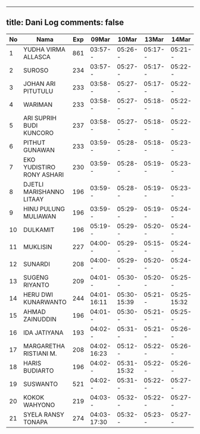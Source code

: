 
---
title: Dani Log
comments: false
---

| No | Nama | Exp | 09Mar | 10Mar | 13Mar | 14Mar | 15Mar | 16Mar | 17Mar |
|-----|-----|-----|-----|-----|-----|-----|-----|-----|-----|
| 1 | YUDHA VIRMA ALLASCA | 861 | 03:57-- | 05:26-- | 05:17-- | 05:21-- | 05:21-- | 05:14-- | --- |
| 2 | SUROSO | 234 | 03:57-- | 05:27-- | 05:17-- | 05:22-- | 05:22-- | 05:14-- |
| 3 | JOHAN ARI PITUTULU | 233 | 03:58-- | 05:27-- | 05:17-- | 05:22-- | 05:22-- | 05:14-- | --- |
| 4 | WARIMAN | 233 | 03:58-- | 05:27-- | 05:18-- | 05:22-- | 05:22-- | 05:15-- |
| 5 | ARI SUPRIH BUDI KUNCORO | 237 | 03:58-- | 05:27-- | 05:18-- | 05:22-- | 05:22-- | 05:15-- | --- |
| 6 | PITHUT GUNAWAN | 233 | 03:59-- | 05:28-- | 05:18-- | 05:23-- | 05:23-- | 05:15-- |
| 7 | EKO YUDISTIRO RONY ASHARI | 230 | 03:59-- | 05:28-- | 05:19-- | 05:23-- | 05:23-- | 05:15-- | --- |
| 8 | DJETLI MARISHANNO LITAAY | 196 | 03:59-- | 05:28-- | 05:19-- | 05:23-- | 05:23-- | 05:16-- | --- |
| 9 | HINU PULUNG MULIAWAN | 196 | 03:59-- | 05:29-- | 05:19-- | 05:24-- | 05:24-- | 05:16-- |
| 10 | DULKAMIT | 196 | 05:19-- | 05:29-- | 05:20-- | 05:24-- | 05:24-- | 05:16-- |
| 11 | MUKLISIN | 227 | 04:00-- | 05:29-- | 05:15-- | 05:24-- | 05:24-- | 05:17-- | 05:08-- |
| 12 | SUNARDI | 208 | 04:00-- | 05:29-- | 05:20-- | 05:24-- | 05:24-- | 05:17-- | --- |
| 13 | SUGENG RIYANTO | 209 | 04:01-- | 05:30-- | 05:20-- | 05:25-- | 05:25-- | 05:17-- | --- |
| 14 | HERU DWI KUNARWANTO | 244 | 04:01-16:11 | 05:30-15:39 | 05:21-- | 05:25-15:32 | 05:25-15:31 | 05:18-15:39 | --- |
| 15 | AHMAD ZAINUDDIN | 196 | 04:01-- | 05:30-- | 05:21-- | 05:25-- | 05:25-- | 05:18-- |
| 16 | IDA JATIYANA | 193 | 04:02-- | 05:31-- | 05:21-- | 05:26-- | 05:26-- | 05:18-- | --- |
| 17 | MARGARETHA RISTIANI M. | 208 | 04:02-16:23 | 05:12-- | 05:22-- | 05:26-- | 05:26-- | 05:18-17:09 |
| 18 | HARIS BUDIARTO | 196 | 04:02-- | 05:31-15:32 | 05:22-- | 05:26-- | 05:26-- | 05:19-- |
| 19 | SUSWANTO | 521 | 04:02-- | 05:31-- | 05:22-- | 05:27-- | 05:27-- | 05:19-- |
| 20 | KOKOK WAHYONO | 219 | 04:03-- | 05:32-- | 05:22-- | 05:27-- | 05:27-- | 05:19-- |
| 21 | SYELA RANSY TONAPA | 274 | 04:03-17:30 | 05:32-- | 05:23-- | 05:27-- | 05:27-- | 05:20-- |
